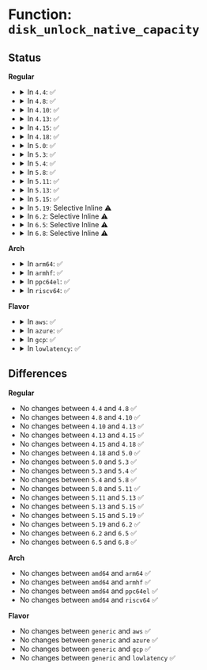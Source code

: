 # Function: <code>disk_unlock_native_capacity</code>

## Status
<b>Regular</b>
<ul>
<li>
<details>
<summary>In <code>4.4</code>: ✅</summary>

```c
bool disk_unlock_native_capacity(struct gendisk *disk);
```

**Collision:** Unique Static

**Inline:** No

**Transformation:** False

**Instances:**

```
In block/partition-generic.c (ffffffff813ccf80)
Location: block/partition-generic.c:385
Inline: False
Direct callers:
  - block/partition-generic.c:rescan_partitions
  - block/partition-generic.c:rescan_partitions
  - block/partition-generic.c:rescan_partitions
  - block/partition-generic.c:rescan_partitions
```
**Symbols:**

```
ffffffff813ccf80-ffffffff813ccfe2: disk_unlock_native_capacity (STB_LOCAL)
```
</details>
</li>
<li>
<details>
<summary>In <code>4.8</code>: ✅</summary>

```c
bool disk_unlock_native_capacity(struct gendisk *disk);
```

**Collision:** Unique Static

**Inline:** No

**Transformation:** False

**Instances:**

```
In block/partition-generic.c (ffffffff81411370)
Location: block/partition-generic.c:397
Inline: False
Direct callers:
  - block/partition-generic.c:rescan_partitions
  - block/partition-generic.c:rescan_partitions
  - block/partition-generic.c:rescan_partitions
  - block/partition-generic.c:rescan_partitions
```
**Symbols:**

```
ffffffff81411370-ffffffff814113d2: disk_unlock_native_capacity (STB_LOCAL)
```
</details>
</li>
<li>
<details>
<summary>In <code>4.10</code>: ✅</summary>

```c
bool disk_unlock_native_capacity(struct gendisk *disk);
```

**Collision:** Unique Static

**Inline:** No

**Transformation:** False

**Instances:**

```
In block/partition-generic.c (ffffffff8142c710)
Location: block/partition-generic.c:397
Inline: False
Direct callers:
  - block/partition-generic.c:rescan_partitions
  - block/partition-generic.c:rescan_partitions
  - block/partition-generic.c:rescan_partitions
  - block/partition-generic.c:rescan_partitions
```
**Symbols:**

```
ffffffff8142c710-ffffffff8142c772: disk_unlock_native_capacity (STB_LOCAL)
```
</details>
</li>
<li>
<details>
<summary>In <code>4.13</code>: ✅</summary>

```c
bool disk_unlock_native_capacity(struct gendisk *disk);
```

**Collision:** Unique Static

**Inline:** No

**Transformation:** False

**Instances:**

```
In block/partition-generic.c (ffffffff81439a60)
Location: block/partition-generic.c:398
Inline: False
Direct callers:
  - block/partition-generic.c:rescan_partitions
  - block/partition-generic.c:rescan_partitions
  - block/partition-generic.c:rescan_partitions
  - block/partition-generic.c:rescan_partitions
```
**Symbols:**

```
ffffffff81439a60-ffffffff81439ac2: disk_unlock_native_capacity (STB_LOCAL)
```
</details>
</li>
<li>
<details>
<summary>In <code>4.15</code>: ✅</summary>

```c
bool disk_unlock_native_capacity(struct gendisk *disk);
```

**Collision:** Unique Static

**Inline:** No

**Transformation:** False

**Instances:**

```
In block/partition-generic.c (ffffffff81465a60)
Location: block/partition-generic.c:410
Inline: False
Direct callers:
  - block/partition-generic.c:rescan_partitions
  - block/partition-generic.c:rescan_partitions
  - block/partition-generic.c:rescan_partitions
  - block/partition-generic.c:rescan_partitions
```
**Symbols:**

```
ffffffff81465a60-ffffffff81465ac7: disk_unlock_native_capacity (STB_LOCAL)
```
</details>
</li>
<li>
<details>
<summary>In <code>4.18</code>: ✅</summary>

```c
bool disk_unlock_native_capacity(struct gendisk *disk);
```

**Collision:** Unique Static

**Inline:** No

**Transformation:** False

**Instances:**

```
In block/partition-generic.c (ffffffff81499f3c)
Location: block/partition-generic.c:416
Inline: False
Direct callers:
  - block/partition-generic.c:rescan_partitions
  - block/partition-generic.c:rescan_partitions
  - block/partition-generic.c:rescan_partitions
  - block/partition-generic.c:rescan_partitions
```
**Symbols:**

```
ffffffff81499f3c-ffffffff81499f9d: disk_unlock_native_capacity (STB_LOCAL)
```
</details>
</li>
<li>
<details>
<summary>In <code>5.0</code>: ✅</summary>

```c
bool disk_unlock_native_capacity(struct gendisk *disk);
```

**Collision:** Unique Static

**Inline:** No

**Transformation:** False

**Instances:**

```
In block/partition-generic.c (ffffffff814b424c)
Location: block/partition-generic.c:419
Inline: False
Direct callers:
  - block/partition-generic.c:rescan_partitions
  - block/partition-generic.c:rescan_partitions
  - block/partition-generic.c:rescan_partitions
  - block/partition-generic.c:rescan_partitions
```
**Symbols:**

```
ffffffff814b424c-ffffffff814b42ad: disk_unlock_native_capacity (STB_LOCAL)
```
</details>
</li>
<li>
<details>
<summary>In <code>5.3</code>: ✅</summary>

```c
bool disk_unlock_native_capacity(struct gendisk *disk);
```

**Collision:** Unique Static

**Inline:** No

**Transformation:** False

**Instances:**

```
In block/partition-generic.c (ffffffff814e272e)
Location: block/partition-generic.c:426
Inline: False
Direct callers:
  - block/partition-generic.c:rescan_partitions
  - block/partition-generic.c:rescan_partitions
  - block/partition-generic.c:rescan_partitions
  - block/partition-generic.c:rescan_partitions
```
**Symbols:**

```
ffffffff814e272e-ffffffff814e278f: disk_unlock_native_capacity (STB_LOCAL)
```
</details>
</li>
<li>
<details>
<summary>In <code>5.4</code>: ✅</summary>

```c
bool disk_unlock_native_capacity(struct gendisk *disk);
```

**Collision:** Unique Static

**Inline:** No

**Transformation:** False

**Instances:**

```
In block/partition-generic.c (ffffffff814fbaee)
Location: block/partition-generic.c:426
Inline: False
Direct callers:
  - block/partition-generic.c:rescan_partitions
  - block/partition-generic.c:rescan_partitions
  - block/partition-generic.c:rescan_partitions
  - block/partition-generic.c:rescan_partitions
```
**Symbols:**

```
ffffffff814fbaee-ffffffff814fbb4f: disk_unlock_native_capacity (STB_LOCAL)
```
</details>
</li>
<li>
<details>
<summary>In <code>5.8</code>: ✅</summary>

```c
bool disk_unlock_native_capacity(struct gendisk *disk);
```

**Collision:** Unique Static

**Inline:** No

**Transformation:** False

**Instances:**

```
In block/partitions/core.c (ffffffff8155de59)
Location: block/partitions/core.c:600
Inline: False
Direct callers:
  - block/partitions/core.c:blk_add_partitions
  - block/partitions/core.c:blk_add_partitions
```
**Symbols:**

```
ffffffff8155de59-ffffffff8155deba: disk_unlock_native_capacity (STB_LOCAL)
```
</details>
</li>
<li>
<details>
<summary>In <code>5.11</code>: ✅</summary>

```c
bool disk_unlock_native_capacity(struct gendisk *disk);
```

**Collision:** Unique Static

**Inline:** No

**Transformation:** False

**Instances:**

```
In block/partitions/core.c (ffffffff81bf2936)
Location: block/partitions/core.c:526
Inline: False
Direct callers:
  - block/partitions/core.c:blk_add_partitions
  - block/partitions/core.c:blk_add_partitions
```
**Symbols:**

```
ffffffff81bf2936-ffffffff81bf298e: disk_unlock_native_capacity (STB_LOCAL)
```
</details>
</li>
<li>
<details>
<summary>In <code>5.13</code>: ✅</summary>

```c
bool disk_unlock_native_capacity(struct gendisk *disk);
```

**Collision:** Unique Static

**Inline:** No

**Transformation:** False

**Instances:**

```
In block/partitions/core.c (ffffffff81be490c)
Location: block/partitions/core.c:520
Inline: False
Direct callers:
  - block/partitions/core.c:blk_add_partitions
  - block/partitions/core.c:blk_add_partitions
  - block/partitions/core.c:blk_add_partitions
  - block/partitions/core.c:blk_add_partitions
```
**Symbols:**

```
ffffffff81be490c-ffffffff81be4964: disk_unlock_native_capacity (STB_LOCAL)
```
</details>
</li>
<li>
<details>
<summary>In <code>5.15</code>: ✅</summary>

```c
bool disk_unlock_native_capacity(struct gendisk *disk);
```

**Collision:** Unique Static

**Inline:** No

**Transformation:** False

**Instances:**

```
In block/partitions/core.c (ffffffff81cd8b64)
Location: block/partitions/core.c:527
Inline: False
```
**Symbols:**

```
ffffffff81cd8b64-ffffffff81cd8bbc: disk_unlock_native_capacity (STB_LOCAL)
```
</details>
</li>
<li>
<details>
<summary>In <code>5.19</code>: Selective Inline ⚠️</summary>

```c
bool disk_unlock_native_capacity(struct gendisk *disk);
```

**Collision:** Unique Static

**Inline:** Selective

**Transformation:** False

**Instances:**

```
In block/partitions/core.c (ffffffff81e8c624)
Location: block/partitions/core.c:518
Inline: True
```
**Symbols:**

```
ffffffff81e8c624-ffffffff81e8c67c: disk_unlock_native_capacity (STB_LOCAL)
```
</details>
</li>
<li>
<details>
<summary>In <code>6.2</code>: Selective Inline ⚠️</summary>

```c
bool disk_unlock_native_capacity(struct gendisk *disk);
```

**Collision:** Unique Static

**Inline:** Selective

**Transformation:** False

**Instances:**

```
In block/partitions/core.c (ffffffff81754500)
Location: block/partitions/core.c:517
Inline: True
```
**Symbols:**

```
ffffffff81754500-ffffffff8175456b: disk_unlock_native_capacity (STB_LOCAL)
```
</details>
</li>
<li>
<details>
<summary>In <code>6.5</code>: Selective Inline ⚠️</summary>

```c
bool disk_unlock_native_capacity(struct gendisk *disk);
```

**Collision:** Unique Static

**Inline:** Selective

**Transformation:** False

**Instances:**

```
In block/partitions/core.c (ffffffff81790620)
Location: block/partitions/core.c:525
Inline: True
Direct callers:
  - block/partitions/core.c:bdev_disk_changed
  - block/partitions/core.c:bdev_disk_changed
  - block/partitions/core.c:bdev_disk_changed
  - block/partitions/core.c:bdev_disk_changed
```
**Symbols:**

```
ffffffff81790620-ffffffff8179068b: disk_unlock_native_capacity (STB_LOCAL)
```
</details>
</li>
<li>
<details>
<summary>In <code>6.8</code>: Selective Inline ⚠️</summary>

```c
bool disk_unlock_native_capacity(struct gendisk *disk);
```

**Collision:** Unique Static

**Inline:** Selective

**Transformation:** False

**Instances:**

```
In block/partitions/core.c (ffffffff817d3ec0)
Location: block/partitions/core.c:519
Inline: True
Direct callers:
  - block/partitions/core.c:blk_add_partitions
  - block/partitions/core.c:blk_add_partitions
  - block/partitions/core.c:blk_add_partitions
  - block/partitions/core.c:blk_add_partitions
```
**Symbols:**

```
ffffffff817d3ec0-ffffffff817d3f2b: disk_unlock_native_capacity (STB_LOCAL)
```
</details>
</li>
</ul>
<b>Arch</b>
<ul>
<li>
<details>
<summary>In <code>arm64</code>: ✅</summary>

```c
bool disk_unlock_native_capacity(struct gendisk *disk);
```

**Collision:** Unique Static

**Inline:** No

**Transformation:** False

**Instances:**

```
In block/partition-generic.c (ffff8000105fdbf8)
Location: block/partition-generic.c:426
Inline: False
Direct callers:
  - block/partition-generic.c:rescan_partitions
  - block/partition-generic.c:rescan_partitions
  - block/partition-generic.c:rescan_partitions
  - block/partition-generic.c:rescan_partitions
```
**Symbols:**

```
ffff8000105fdbf8-ffff8000105fdc6c: disk_unlock_native_capacity (STB_LOCAL)
```
</details>
</li>
<li>
<details>
<summary>In <code>armhf</code>: ✅</summary>

```c
bool disk_unlock_native_capacity(struct gendisk *disk);
```

**Collision:** Unique Static

**Inline:** No

**Transformation:** False

**Instances:**

```
In block/partition-generic.c (c07a8b2c)
Location: block/partition-generic.c:426
Inline: False
Direct callers:
  - block/partition-generic.c:rescan_partitions
  - block/partition-generic.c:rescan_partitions
  - block/partition-generic.c:rescan_partitions
  - block/partition-generic.c:rescan_partitions
```
**Symbols:**

```
c07a8b2c-c07a8ba0: disk_unlock_native_capacity (STB_LOCAL)
```
</details>
</li>
<li>
<details>
<summary>In <code>ppc64el</code>: ✅</summary>

```c
bool disk_unlock_native_capacity(struct gendisk *disk);
```

**Collision:** Unique Static

**Inline:** No

**Transformation:** False

**Instances:**

```
In block/partition-generic.c (c000000000797640)
Location: block/partition-generic.c:426
Inline: False
Direct callers:
  - block/partition-generic.c:rescan_partitions
  - block/partition-generic.c:rescan_partitions
  - block/partition-generic.c:rescan_partitions
  - block/partition-generic.c:rescan_partitions
```
**Symbols:**

```
c000000000797640-c0000000007976ec: disk_unlock_native_capacity (STB_LOCAL)
```
</details>
</li>
<li>
<details>
<summary>In <code>riscv64</code>: ✅</summary>

```c
bool disk_unlock_native_capacity(struct gendisk *disk);
```

**Collision:** Unique Static

**Inline:** No

**Transformation:** False

**Instances:**

```
In block/partition-generic.c (ffffffe00043963e)
Location: block/partition-generic.c:426
Inline: False
Direct callers:
  - block/partition-generic.c:rescan_partitions
  - block/partition-generic.c:rescan_partitions
  - block/partition-generic.c:rescan_partitions
  - block/partition-generic.c:rescan_partitions
```
**Symbols:**

```
ffffffe00043963e-ffffffe0004396b0: disk_unlock_native_capacity (STB_LOCAL)
```
</details>
</li>
</ul>
<b>Flavor</b>
<ul>
<li>
<details>
<summary>In <code>aws</code>: ✅</summary>

```c
bool disk_unlock_native_capacity(struct gendisk *disk);
```

**Collision:** Unique Static

**Inline:** No

**Transformation:** False

**Instances:**

```
In block/partition-generic.c (ffffffff814f40ce)
Location: block/partition-generic.c:426
Inline: False
Direct callers:
  - block/partition-generic.c:rescan_partitions
  - block/partition-generic.c:rescan_partitions
  - block/partition-generic.c:rescan_partitions
  - block/partition-generic.c:rescan_partitions
```
**Symbols:**

```
ffffffff814f40ce-ffffffff814f412f: disk_unlock_native_capacity (STB_LOCAL)
```
</details>
</li>
<li>
<details>
<summary>In <code>azure</code>: ✅</summary>

```c
bool disk_unlock_native_capacity(struct gendisk *disk);
```

**Collision:** Unique Static

**Inline:** No

**Transformation:** False

**Instances:**

```
In block/partition-generic.c (ffffffff814e45de)
Location: block/partition-generic.c:426
Inline: False
Direct callers:
  - block/partition-generic.c:rescan_partitions
  - block/partition-generic.c:rescan_partitions
  - block/partition-generic.c:rescan_partitions
  - block/partition-generic.c:rescan_partitions
```
**Symbols:**

```
ffffffff814e45de-ffffffff814e463f: disk_unlock_native_capacity (STB_LOCAL)
```
</details>
</li>
<li>
<details>
<summary>In <code>gcp</code>: ✅</summary>

```c
bool disk_unlock_native_capacity(struct gendisk *disk);
```

**Collision:** Unique Static

**Inline:** No

**Transformation:** False

**Instances:**

```
In block/partition-generic.c (ffffffff814f015e)
Location: block/partition-generic.c:426
Inline: False
Direct callers:
  - block/partition-generic.c:rescan_partitions
  - block/partition-generic.c:rescan_partitions
  - block/partition-generic.c:rescan_partitions
  - block/partition-generic.c:rescan_partitions
```
**Symbols:**

```
ffffffff814f015e-ffffffff814f01bf: disk_unlock_native_capacity (STB_LOCAL)
```
</details>
</li>
<li>
<details>
<summary>In <code>lowlatency</code>: ✅</summary>

```c
bool disk_unlock_native_capacity(struct gendisk *disk);
```

**Collision:** Unique Static

**Inline:** No

**Transformation:** False

**Instances:**

```
In block/partition-generic.c (ffffffff815091ee)
Location: block/partition-generic.c:426
Inline: False
Direct callers:
  - block/partition-generic.c:rescan_partitions
  - block/partition-generic.c:rescan_partitions
  - block/partition-generic.c:rescan_partitions
  - block/partition-generic.c:rescan_partitions
```
**Symbols:**

```
ffffffff815091ee-ffffffff8150924f: disk_unlock_native_capacity (STB_LOCAL)
```
</details>
</li>
</ul>

## Differences
<b>Regular</b>
<ul>
<li>
No changes between <code>4.4</code> and <code>4.8</code> ✅
</li>
<li>
No changes between <code>4.8</code> and <code>4.10</code> ✅
</li>
<li>
No changes between <code>4.10</code> and <code>4.13</code> ✅
</li>
<li>
No changes between <code>4.13</code> and <code>4.15</code> ✅
</li>
<li>
No changes between <code>4.15</code> and <code>4.18</code> ✅
</li>
<li>
No changes between <code>4.18</code> and <code>5.0</code> ✅
</li>
<li>
No changes between <code>5.0</code> and <code>5.3</code> ✅
</li>
<li>
No changes between <code>5.3</code> and <code>5.4</code> ✅
</li>
<li>
No changes between <code>5.4</code> and <code>5.8</code> ✅
</li>
<li>
No changes between <code>5.8</code> and <code>5.11</code> ✅
</li>
<li>
No changes between <code>5.11</code> and <code>5.13</code> ✅
</li>
<li>
No changes between <code>5.13</code> and <code>5.15</code> ✅
</li>
<li>
No changes between <code>5.15</code> and <code>5.19</code> ✅
</li>
<li>
No changes between <code>5.19</code> and <code>6.2</code> ✅
</li>
<li>
No changes between <code>6.2</code> and <code>6.5</code> ✅
</li>
<li>
No changes between <code>6.5</code> and <code>6.8</code> ✅
</li>
</ul>
<b>Arch</b>
<ul>
<li>
No changes between <code>amd64</code> and <code>arm64</code> ✅
</li>
<li>
No changes between <code>amd64</code> and <code>armhf</code> ✅
</li>
<li>
No changes between <code>amd64</code> and <code>ppc64el</code> ✅
</li>
<li>
No changes between <code>amd64</code> and <code>riscv64</code> ✅
</li>
</ul>
<b>Flavor</b>
<ul>
<li>
No changes between <code>generic</code> and <code>aws</code> ✅
</li>
<li>
No changes between <code>generic</code> and <code>azure</code> ✅
</li>
<li>
No changes between <code>generic</code> and <code>gcp</code> ✅
</li>
<li>
No changes between <code>generic</code> and <code>lowlatency</code> ✅
</li>
</ul>

